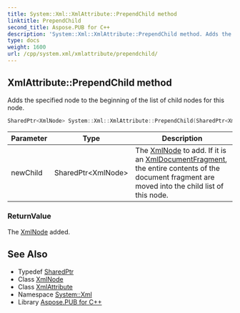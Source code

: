 ```yaml
---
title: System::Xml::XmlAttribute::PrependChild method
linktitle: PrependChild
second_title: Aspose.PUB for C++
description: 'System::Xml::XmlAttribute::PrependChild method. Adds the specified node to the beginning of the list of child nodes for this node in C++.'
type: docs
weight: 1600
url: /cpp/system.xml/xmlattribute/prependchild/
---
```

## XmlAttribute::PrependChild method


Adds the specified node to the beginning of the list of child nodes for this node.

```cpp
SharedPtr<XmlNode> System::Xml::XmlAttribute::PrependChild(SharedPtr<XmlNode> newChild) override
```


| Parameter | Type | Description |
| --- | --- | --- |
| newChild | SharedPtr\<XmlNode\> | The [XmlNode](../../xmlnode/) to add. If it is an [XmlDocumentFragment](../../xmldocumentfragment/), the entire contents of the document fragment are moved into the child list of this node. |

### ReturnValue

The [XmlNode](../../xmlnode/) added.

## See Also

* Typedef [SharedPtr](../../../system/sharedptr/)
* Class [XmlNode](../../xmlnode/)
* Class [XmlAttribute](../)
* Namespace [System::Xml](../../)
* Library [Aspose.PUB for C++](../../../)

